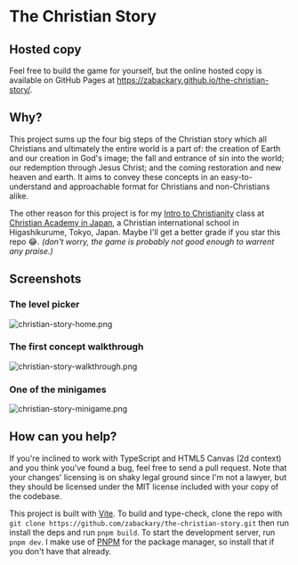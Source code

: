 # The Christian Story

## Hosted copy

Feel free to build the game for yourself, but the online hosted copy is
available on GitHub Pages at https://zabackary.github.io/the-christian-story/.

## Why?

This project sums up the four big steps of the Christian story which all
Christians and ultimately the entire world is a part of: the creation of Earth
and our creation in God's image; the fall and entrance of sin into the world;
our redemption through Jesus Christ; and the coming restoration and new heaven
and earth. It aims to convey these concepts in an easy-to-understand and
approachable format for Christians and non-Christians alike.

The other reason for this project is for my
[Intro to Christianity](https://caj.ac.jp/info/index.php/Course_Descriptions#Bible_9:_Introduction_to_Christianity)
class at [Christian Academy in Japan](https://caj.ac.jp/), a Christian
international school in Higashikurume, Tokyo, Japan. Maybe I'll get a better
grade if you star this repo 😂. _(don't worry, the game is probably not good
enough to warrent any praise.)_

## Screenshots

### The level picker

![christian-story-home.png](https://github.com/zabackary/the-christian-story/assets/137591653/26db5074-8421-4726-b6cb-8d75b1474318)

### The first concept walkthrough

![christian-story-walkthrough.png](https://github.com/zabackary/the-christian-story/assets/137591653/0bb53886-4674-404f-811e-d1316f9c3b8c)

### One of the minigames

![christian-story-minigame.png](https://github.com/zabackary/the-christian-story/assets/137591653/fd0e1ff0-0698-449b-9f07-35f9d5582618)

## How can you help?

If you're inclined to work with TypeScript and HTML5 Canvas (2d context) and you
think you've found a bug, feel free to send a pull request. Note that your
changes' licensing is on shaky legal ground since I'm not a lawyer, but they
should be licensed under the MIT license included with your copy of the
codebase.

This project is built with [Vite](https://vitejs.dev/). To build and type-check,
clone the repo with
`git clone https://github.com/zabackary/the-christian-story.git` then run
install the deps and run `pnpm build`. To start the development server, run
`pnpm dev`. I make use of [PNPM](https://pnpm.io/) for the package manager, so
install that if you don't have that already.
